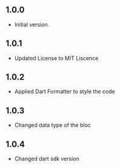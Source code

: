 ## 1.0.0

- Initial version.

## 1.0.1

- Updated License to MIT Liscence

## 1.0.2

- Applied Dart Formatter to style the code

## 1.0.3

- Changed data type of the bloc 

## 1.0.4 

- Changed dart sdk version
